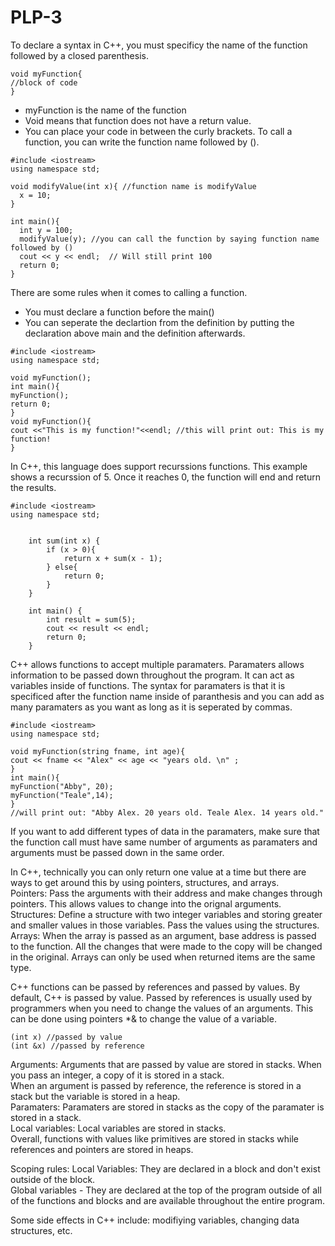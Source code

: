 # PLP-3

To declare a syntax in C++, you must specificy the name of the function followed by a closed parenthesis. <br>
```
void myFunction{
//block of code
}
```
  - myFunction is the name of the function
  - Void means that function does not have a return value. 
  - You can place your code in between the curly brackets.
To call a function, you can write the function name followed by ().
  ```
  #include <iostream>
  using namespace std;

  void modifyValue(int x){ //function name is modifyValue
    x = 10;  
  }

  int main(){
    int y = 100;
    modifyValue(y); //you can call the function by saying function name followed by ()
    cout << y << endl;  // Will still print 100
    return 0;
  }

  ```
There are some rules when it comes to calling a function.
  - You must declare a function before the main()
  - You can seperate the declartion from the definition by putting the declaration above main and the definition afterwards.
 
  ```
  #include <iostream>
  using namespace std;

  void myFunction();
  int main(){
  myFunction();
  return 0;
  }
  void myFunction(){
  cout <<"This is my function!"<<endl; //this will print out: This is my function!
  }
  ```
In C++, this language does support recurssions functions. This example shows a recurssion of 5. Once it reaches 0, the function will end and return the results. 
```
#include <iostream>
using namespace std;


    int sum(int x) {
        if (x > 0){
            return x + sum(x - 1);
        } else{
            return 0;
        }
    }

    int main() {
        int result = sum(5);
        cout << result << endl;
        return 0;
    }

```
C++ allows functions to accept multiple paramaters. Paramaters allows information to be passed down throughout the program. It can act as variables inside of functions. 
The syntax for paramaters is that it is specificed after the function name inside of paranthesis and you can add as many paramaters as you want as long as it is seperated by commas. 

```
#include <iostream>
using namespace std;

void myFunction(string fname, int age){
cout << fname << "Alex" << age << "years old. \n" ;
}
int main(){
myFunction("Abby", 20);
myFunction("Teale",14);
}
//will print out: "Abby Alex. 20 years old. Teale Alex. 14 years old."
```
If you want to add different types of data in the paramaters, make sure that the function call must have same number of arguments as paramaters and arguments must be passed down in the same order. 

In C++, technically you can only return one value at a time but there are ways to get around this by using pointers, structures, and arrays. <br>
Pointers: Pass the arguments with their address and make changes through pointers. This allows values to change into the orignal arguments. <br>
Structures: Define a structure with two integer variables and storing greater and smaller values in those variables. Pass the values using the structures. <br>
Arrays: When the array is passed as an argument, base address is passed to the function. All the changes that were made to the copy will be changed in the original. Arrays can only be used when returned items are the same type. <br>

C++ functions can be passed by references and passed by values. By default, C++ is passed by value. Passed by references is usually used by programmers when you need to change the values of an arguments. This can be done using pointers *& to change the value of a variable. 
```
(int x) //passed by value
(int &x) //passed by reference

```
Arguments: Arguments that are passed by value are stored in stacks. When you pass an integer, a copy of it is stored in a stack. <br> 
When an argument is passed by reference, the reference is stored in a stack but the variable is stored in a heap. <br>
Paramaters: Paramaters are stored in stacks as the copy of the paramater is stored in a stack. <br>
Local variables: Local variables are stored in stacks. <br>
Overall, functions with values like primitives are stored in stacks while references and pointers are stored in heaps. 

Scoping rules:
Local Variables: They are declared in a block and don't exist outside of the block. 
<br>
Global variables - They are declared at the top of the program outside of all of the functions and blocks and are available throughout the entire program.


Some side effects in C++ include: modifiying variables, changing data structures, etc. 

